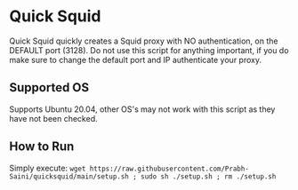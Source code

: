 # Quick Squid
Quick Squid quickly creates a Squid proxy with NO authentication, on the DEFAULT port (3128). Do not use this script for anything important, if you do make sure to change the default port and IP authenticate your proxy. 
## Supported OS
Supports Ubuntu 20.04, other OS's may not work with this script as they have not been checked.
## How to Run 
Simply execute: `wget https://raw.githubusercontent.com/Prabh-Saini/quicksquid/main/setup.sh ; sudo sh ./setup.sh ; rm ./setup.sh`
